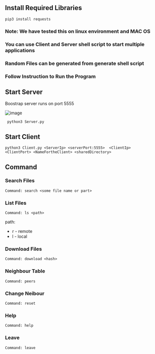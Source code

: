 ## Install Required Libraries
`pip3 install requests`

### Note: We have tested this on linux environment and MAC OS
### You can use Client and Server shell script to start multiple applications
### Random Files can be generated from generate shell script
### Follow Instruction to Run the Program

## Start Server
Boostrap server runs on port 5555

![image](https://github.com/user-attachments/assets/6d919a41-c2b6-41fe-8e69-5d41d9cd0379)

```
 python3 Server.py 

```

## Start Client
```
python3 Client.py <ServerIp> <serverPort:5555>  <ClientIp> <ClientPort> <NameFortheClient> <sharedDirectory>
```

## Command

### Search Files
```
Command: search <some file name or part>
```
### List Files
```
Command: ls <path>
```
path:
- r - remote
- l - local

### Download Files
```
Command: download <hash>
```
### Neighbour Table
```
Command: peers
```
### Change Neibour
```
Command: reset
```
### Help
```
Command: help
```

### Leave
```
Command: leave
```
